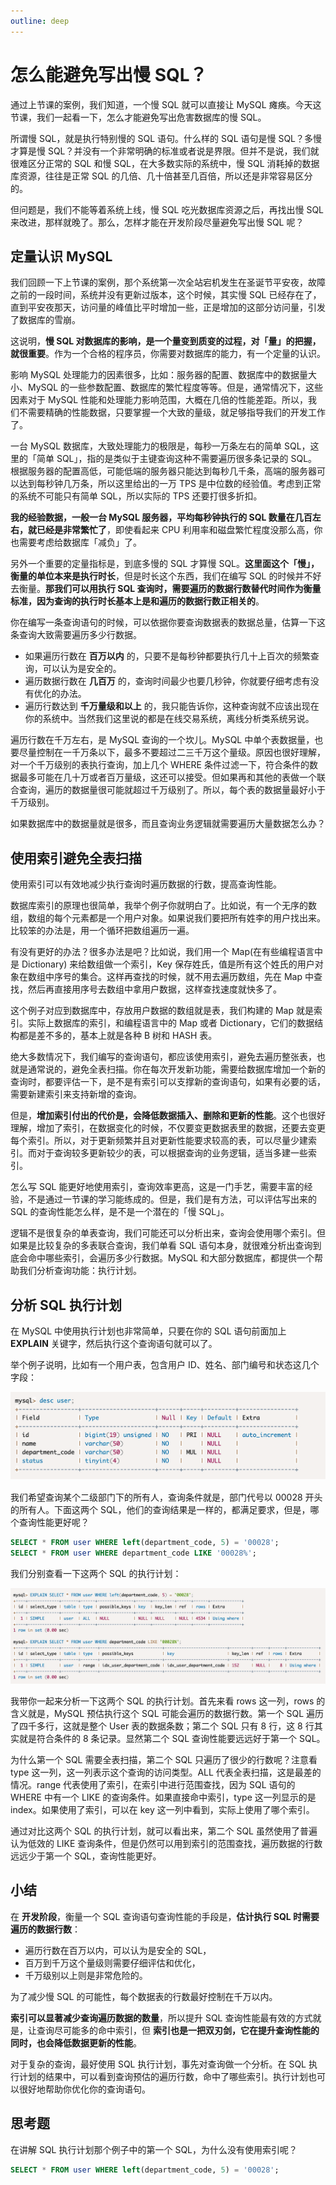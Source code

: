 ```yaml
---
outline: deep
---
```


# 怎么能避免写出慢 SQL？

通过上节课的案例，我们知道，一个慢 SQL 就可以直接让 MySQL 瘫痪。今天这节课，我们一起看一下，怎么才能避免写出危害数据库的慢 SQL。

所谓慢 SQL，就是执行特别慢的 SQL 语句。什么样的 SQL 语句是慢 SQL？多慢才算是慢 SQL？并没有一个非常明确的标准或者说是界限。但并不是说，我们就很难区分正常的 SQL 和慢 SQL，在大多数实际的系统中，慢 SQL 消耗掉的数据库资源，往往是正常 SQL 的几倍、几十倍甚至几百倍，所以还是非常容易区分的。

但问题是，我们不能等着系统上线，慢 SQL 吃光数据库资源之后，再找出慢 SQL 来改进，那样就晚了。那么，怎样才能在开发阶段尽量避免写出慢 SQL 呢？

## 定量认识 MySQL

我们回顾一下上节课的案例，那个系统第一次全站宕机发生在圣诞节平安夜，故障之前的一段时间，系统并没有更新过版本，这个时候，其实慢 SQL 已经存在了，直到平安夜那天，访问量的峰值比平时增加一些，正是增加的这部分访问量，引发了数据库的雪崩。

这说明，**慢 SQL 对数据库的影响，是一个量变到质变的过程，对「量」的把握，就很重要**。作为一个合格的程序员，你需要对数据库的能力，有一个定量的认识。

影响 MySQL 处理能力的因素很多，比如：服务器的配置、数据库中的数据量大小、MySQL 的一些参数配置、数据库的繁忙程度等等。但是，通常情况下，这些因素对于 MySQL 性能和处理能力影响范围，大概在几倍的性能差距。所以，我们不需要精确的性能数据，只要掌握一个大致的量级，就足够指导我们的开发工作了。

一台 MySQL 数据库，大致处理能力的极限是，每秒一万条左右的简单 SQL，这里的「简单 SQL」，指的是类似于主键查询这种不需要遍历很多条记录的 SQL。根据服务器的配置高低，可能低端的服务器只能达到每秒几千条，高端的服务器可以达到每秒钟几万条，所以这里给出的一万 TPS 是中位数的经验值。考虑到正常的系统不可能只有简单 SQL，所以实际的 TPS 还要打很多折扣。

**我的经验数据，一般一台 MySQL 服务器，平均每秒钟执行的 SQL 数量在几百左右，就已经是非常繁忙了**，即使看起来 CPU 利用率和磁盘繁忙程度没那么高，你也需要考虑给数据库「减负」了。

另外一个重要的定量指标是，到底多慢的 SQL 才算慢 SQL。**这里面这个「慢」，衡量的单位本来是执行时长**，但是时长这个东西，我们在编写 SQL 的时候并不好去衡量。**那我们可以用执行 SQL 查询时，需要遍历的数据行数替代时间作为衡量标准，因为查询的执行时长基本上是和遍历的数据行数正相关的**。

你在编写一条查询语句的时候，可以依据你要查询数据表的数据总量，估算一下这条查询大致需要遍历多少行数据。

- 如果遍历行数在 **百万以内** 的，只要不是每秒钟都要执行几十上百次的频繁查询，可以认为是安全的。
- 遍历数据行数在 **几百万** 的，查询时间最少也要几秒钟，你就要仔细考虑有没有优化的办法。
- 遍历行数达到 **千万量级和以上** 的，我只能告诉你，这种查询就不应该出现在你的系统中。当然我们这里说的都是在线交易系统，离线分析类系统另说。

遍历行数在千万左右，是 MySQL 查询的一个坎儿。MySQL 中单个表数据量，也要尽量控制在一千万条以下，最多不要超过二三千万这个量级。原因也很好理解，对一个千万级别的表执行查询，加上几个 WHERE 条件过滤一下，符合条件的数据最多可能在几十万或者百万量级，这还可以接受。但如果再和其他的表做一个联合查询，遍历的数据量很可能就超过千万级别了。所以，每个表的数据量最好小于千万级别。

如果数据库中的数据量就是很多，而且查询业务逻辑就需要遍历大量数据怎么办？

## 使用索引避免全表扫描

使用索引可以有效地减少执行查询时遍历数据的行数，提高查询性能。

数据库索引的原理也很简单，我举个例子你就明白了。比如说，有一个无序的数组，数组的每个元素都是一个用户对象。如果说我们要把所有姓李的用户找出来。比较笨的办法是，用一个循环把数组遍历一遍。

有没有更好的办法？很多办法是吧？比如说，我们用一个 Map(在有些编程语言中是 Dictionary) 来给数组做一个索引，Key 保存姓氏，值是所有这个姓氏的用户对象在数组中序号的集合。这样再查找的时候，就不用去遍历数组，先在 Map 中查找，然后再直接用序号去数组中拿用户数据，这样查找速度就快多了。

这个例子对应到数据库中，存放用户数据的数组就是表，我们构建的 Map 就是索引。实际上数据库的索引，和编程语言中的 Map 或者 Dictionary，它们的数据结构都是差不多的，基本上就是各种 B 树和 HASH 表。

绝大多数情况下，我们编写的查询语句，都应该使用索引，避免去遍历整张表，也就是通常说的，避免全表扫描。你在每次开发新功能，需要给数据库增加一个新的查询时，都要评估一下，是不是有索引可以支撑新的查询语句，如果有必要的话，需要新建索引来支持新增的查询。

但是，**增加索引付出的代价是，会降低数据插入、删除和更新的性能**。这个也很好理解，增加了索引，在数据变化的时候，不仅要变更数据表里的数据，还要去变更每个索引。所以，对于更新频繁并且对更新性能要求较高的表，可以尽量少建索引。而对于查询较多更新较少的表，可以根据查询的业务逻辑，适当多建一些索引。

怎么写 SQL 能更好地使用索引，查询效率更高，这是一门手艺，需要丰富的经验，不是通过一节课的学习能练成的。但是，我们是有方法，可以评估写出来的 SQL 的查询性能怎么样，是不是一个潜在的「慢 SQL」。

逻辑不是很复杂的单表查询，我们可能还可以分析出来，查询会使用哪个索引。但如果是比较复杂的多表联合查询，我们单看 SQL 语句本身，就很难分析出查询到底会命中哪些索引，会遍历多少行数据。MySQL 和大部分数据库，都提供一个帮助我们分析查询功能：执行计划。

## 分析 SQL 执行计划

在 MySQL 中使用执行计划也非常简单，只要在你的 SQL 语句前面加上 **EXPLAIN** 关键字，然后执行这个查询语句就可以了。

举个例子说明，比如有一个用户表，包含用户 ID、姓名、部门编号和状态这几个字段：

![img](./assets/437d6d3fb610431cfb9044781a8faa48.png)

我们希望查询某个二级部门下的所有人，查询条件就是，部门代号以 00028 开头的所有人。下面这两个 SQL，他们的查询结果是一样的，都满足要求，但是，哪个查询性能更好呢？

```sql
SELECT * FROM user WHERE left(department_code, 5) = '00028';
SELECT * FROM user WHERE department_code LIKE '00028%';
```

我们分别查看一下这两个 SQL 的执行计划：

![img](./assets/4b50e4e1192714379ff3a4697d02a774.png)

我带你一起来分析一下这两个 SQL 的执行计划。首先来看 rows 这一列，rows 的含义就是，MySQL 预估执行这个 SQL 可能会遍历的数据行数。第一个 SQL 遍历了四千多行，这就是整个 User 表的数据条数；第二个 SQL 只有 8 行，这 8 行其实就是符合条件的 8 条记录。显然第二个 SQL 查询性能要远远好于第一个 SQL。

为什么第一个 SQL 需要全表扫描，第二个 SQL 只遍历了很少的行数呢？注意看 type 这一列，这一列表示这个查询的访问类型。ALL 代表全表扫描，这是最差的情况。range 代表使用了索引，在索引中进行范围查找，因为 SQL 语句的 WHERE 中有一个 LIKE 的查询条件。如果直接命中索引，type 这一列显示的是 index。如果使用了索引，可以在 key 这一列中看到，实际上使用了哪个索引。

通过对比这两个 SQL 的执行计划，就可以看出来，第二个 SQL 虽然使用了普遍认为低效的 LIKE 查询条件，但是仍然可以用到索引的范围查找，遍历数据的行数远远少于第一个 SQL，查询性能更好。

## 小结

在 **开发阶段**，衡量一个 SQL 查询语句查询性能的手段是，**估计执行 SQL 时需要遍历的数据行数**：

- 遍历行数在百万以内，可以认为是安全的 SQL，
- 百万到千万这个量级则需要仔细评估和优化，
- 千万级别以上则是非常危险的。

为了减少慢 SQL 的可能性，每个数据表的行数最好控制在千万以内。

**索引可以显著减少查询遍历数据的数量**，所以提升 SQL 查询性能最有效的方式就是，让查询尽可能多的命中索引，但 **索引也是一把双刃剑，它在提升查询性能的同时，也会降低数据更新的性能**。

对于复杂的查询，最好使用 SQL 执行计划，事先对查询做一个分析。在 SQL 执行计划的结果中，可以看到查询预估的遍历行数，命中了哪些索引。执行计划也可以很好地帮助你优化你的查询语句。

## 思考题

在讲解 SQL 执行计划那个例子中的第一个 SQL，为什么没有使用索引呢？

```sql
SELECT * FROM user WHERE left(department_code, 5) = '00028';
```
